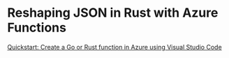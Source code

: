 # Reshaping JSON in Rust with Azure Functions
[Quickstart: Create a Go or Rust function in Azure using Visual Studio Code](https://docs.microsoft.com/en-us/azure/azure-functions/create-first-function-vs-code-other?tabs=rust%2Cwindows)